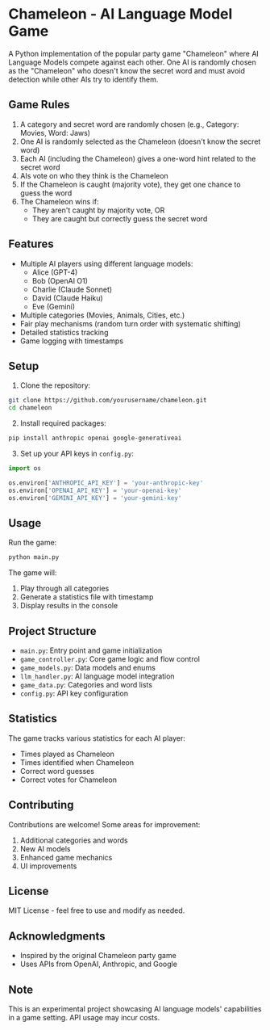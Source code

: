 # Chameleon - AI Language Model Game

A Python implementation of the popular party game "Chameleon" where AI Language Models compete against each other. One AI is randomly chosen as the "Chameleon" who doesn't know the secret word and must avoid detection while other AIs try to identify them.

## Game Rules

1. A category and secret word are randomly chosen (e.g., Category: Movies, Word: Jaws)
2. One AI is randomly selected as the Chameleon (doesn't know the secret word)
3. Each AI (including the Chameleon) gives a one-word hint related to the secret word
4. AIs vote on who they think is the Chameleon
5. If the Chameleon is caught (majority vote), they get one chance to guess the word
6. The Chameleon wins if:
   - They aren't caught by majority vote, OR
   - They are caught but correctly guess the secret word

## Features

- Multiple AI players using different language models:
  - Alice (GPT-4)
  - Bob (OpenAI O1)
  - Charlie (Claude Sonnet)
  - David (Claude Haiku)
  - Eve (Gemini)
- Multiple categories (Movies, Animals, Cities, etc.)
- Fair play mechanisms (random turn order with systematic shifting)
- Detailed statistics tracking
- Game logging with timestamps

## Setup

1. Clone the repository:
```bash
git clone https://github.com/yourusername/chameleon.git
cd chameleon
```

2. Install required packages:
```bash
pip install anthropic openai google-generativeai
```

3. Set up your API keys in `config.py`:
```python
import os

os.environ['ANTHROPIC_API_KEY'] = 'your-anthropic-key'
os.environ['OPENAI_API_KEY'] = 'your-openai-key'
os.environ['GEMINI_API_KEY'] = 'your-gemini-key'
```

## Usage

Run the game:
```bash
python main.py
```

The game will:
1. Play through all categories
2. Generate a statistics file with timestamp
3. Display results in the console

## Project Structure

- `main.py`: Entry point and game initialization
- `game_controller.py`: Core game logic and flow control
- `game_models.py`: Data models and enums
- `llm_handler.py`: AI language model integration
- `game_data.py`: Categories and word lists
- `config.py`: API key configuration

## Statistics

The game tracks various statistics for each AI player:
- Times played as Chameleon
- Times identified when Chameleon
- Correct word guesses
- Correct votes for Chameleon

## Contributing

Contributions are welcome! Some areas for improvement:
1. Additional categories and words
2. New AI models
3. Enhanced game mechanics
4. UI improvements

## License

MIT License - feel free to use and modify as needed.

## Acknowledgments

- Inspired by the original Chameleon party game
- Uses APIs from OpenAI, Anthropic, and Google

## Note

This is an experimental project showcasing AI language models' capabilities in a game setting. API usage may incur costs. 